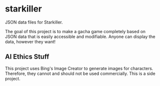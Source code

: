 # starkiller
JSON data files for Starkiller.

The goal of this project is to make a gacha game completely based on JSON data that is easily accessible and modifiable. Anyone can display the data, however they want! 

## AI Ethics Stuff
This project uses Bing's Image Creator to generate images for characters. Therefore, they cannot and should not be used commercially. This is a side project.